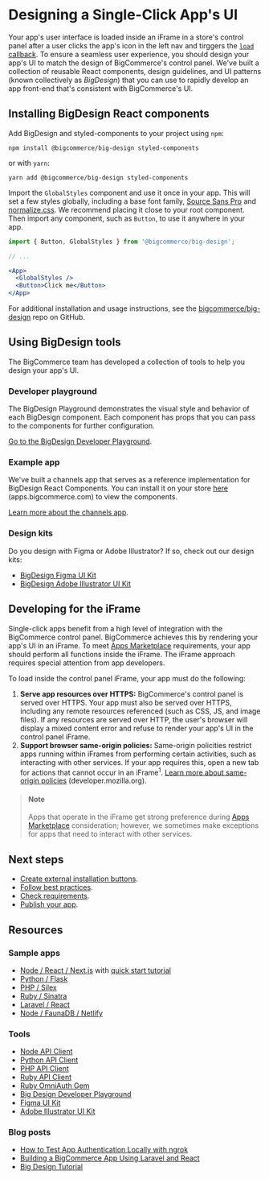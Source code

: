 # Designing a Single-Click App's UI



Your app's user interface is loaded inside an iFrame in a store's control panel after a user clicks the app's icon in the left nav and tirggers the [`load` callback](/api-docs/apps/guide/callbacks). To ensure a seamless user experience, you should design your app's UI to match the design of BigCommerce's control panel. We've built a collection of reusable React components, design guidelines, and UI patterns (known collectively as *BigDesign*) that you can use to rapidly develop an app front-end that's consistent with BigCommerce's UI.

## Installing BigDesign React components

Add BigDesign and styled-components to your project using `npm`:

```shell
npm install @bigcommerce/big-design styled-components
```

or with `yarn`:

```shell
yarn add @bigcommerce/big-design styled-components
```

Import the `GlobalStyles` component and use it once in your app. This will set a few styles globally, including a base font family, [Source Sans Pro](https://fonts.google.com/specimen/Source+Sans+Pro) and [normalize.css](https://github.com/necolas/normalize.css/). We recommend placing it close to your root component. Then import any component, such as `Button`, to use it anywhere in your app.

```jsx
import { Button, GlobalStyles } from '@bigcommerce/big-design';

// ...

<App>
  <GlobalStyles />
  <Button>Click me</Button>
</App>
```

For additional installation and usage instructions, see the [bigcommerce/big-design](https://github.com/bigcommerce/big-design) repo on GitHub.

## Using BigDesign tools

The BigCommerce team has developed a collection of tools to help you design your app's UI.

### Developer playground
The BigDesign Playground demonstrates the visual style and behavior of each BigDesign component. Each component has props that you can pass to the components for further configuration.

[Go to the BigDesign Developer Playground](https://developer.bigcommerce.com/big-design).

### Example app
We've built a channels app that serves as a reference implementation for BigDesign React Components. You can install it on your store [here](https://apps.bigcommerce.com/details/18212) (apps.bigcommerce.com) to view the components.

[Learn more about the channels app](https://github.com/bigcommerce/channels-app).

### Design kits

Do you design with Figma or Adobe Illustrator? If so, check out our design kits:
* [BigDesign Figma UI Kit](//figma.com/file/jTVuUkiZ1j3rux8WHG4IKK/BigDesign-UI-Kit?node-id=0%3A1/duplicate)
* [BigDesign Adobe Illustrator UI Kit](https://design.bigcommerce.com/bigdesign-ui-kit)

## Developing for the iFrame

Single-click apps benefit from a high level of integration with the BigCommerce control panel. BigCommerce achieves this by rendering your app's UI in an iFrame. To meet [Apps Marketplace](https://www.bigcommerce.com/apps/) requirements, your app should perform all functions inside the iFrame. The iFrame approach requires special attention from app developers.

To load inside the control panel iFrame, your app must do the following:
1. **Serve app resources over HTTPS:** BigCommerce's control panel is served over HTTPS. Your app must also be served over HTTPS, including any remote resources referenced (such as CSS, JS, and image files). If any resources are served over HTTP, the user's browser will display a mixed content error and refuse to render your app's UI in the control panel iFrame.
2. **Support browser same-origin policies:** Same-origin policities restrict apps running within iFrames from performing certain activities, such as interacting with other services. If your app requires this, open a new tab for actions that cannot occur in an iFrame<sup>1</sup>. [Learn more about same-origin policies](https://developer.mozilla.org/en-US/docs/Web/Security/Same-origin_policy) (developer.mozilla.org).

<!-- theme: info -->
> #### Note
> Apps that operate in the iFrame get strong preference during [Apps Marketplace](https://www.bigcommerce.com/apps/) consideration; however, we sometimes make exceptions for apps that need to interact with other services.




## Next steps
* [Create external installation buttons](/api-docs/apps/guide/buttons).
* [Follow best practices](/api-docs/apps/guide/best-practices).
* [Check requirements](/api-docs/apps/guide/requirements).
* [Publish your app](/api-docs/apps/guide/publish).

## Resources

### Sample apps
* [Node / React / Next.js](https://github.com/bigcommerce/sample-app-nodejs) with [quick start tutorial](https://developer.bigcommerce.com/api-docs/apps/quick-start)
* [Python / Flask](https://github.com/bigcommerce/hello-world-app-python-flask)
* [PHP / Silex](https://github.com/bigcommerce/hello-world-app-php-silex)
* [Ruby / Sinatra](https://github.com/bigcommerce/hello-world-app-ruby-sinatra)
* [Laravel / React](https://github.com/bigcommerce/laravel-react-sample-app)
* [Node / FaunaDB / Netlify](https://github.com/bigcommerce/channels-app/)

### Tools
* [Node API Client](https://github.com/bigcommerce/node-bigcommerce/)
* [Python API Client](https://github.com/bigcommerce/bigcommerce-api-python)
* [PHP API Client](https://github.com/bigcommerce/bigcommerce-api-php)
* [Ruby API Client](https://github.com/bigcommerce/bigcommerce-api-ruby)
* [Ruby OmniAuth Gem](https://github.com/bigcommerce/omniauth-bigcommerce)
* [Big Design Developer Playground](https://developer.bigcommerce.com/big-design)
* [Figma UI Kit](//figma.com/file/jTVuUkiZ1j3rux8WHG4IKK/BigDesign-UI-Kit?node-id=0%3A1/duplicate)
* [Adobe Illustrator UI Kit](https://design.bigcommerce.com/bigdesign-ui-kit)

### Blog posts
* [How to Test App Authentication Locally with ngrok](https://medium.com/bigcommerce-developer-blog/how-to-test-app-authentication-locally-with-ngrok-149150bfe4cf)
* [Building a BigCommerce App Using Laravel and React](https://medium.com/bigcommerce-developer-blog/building-a-bigcommerce-app-using-laravel-and-react-711ceceb5006)
* [Big Design Tutorial](https://medium.com/bigcommerce-developer-blog/bigdesign-build-native-looking-uis-with-the-bigcommerce-design-system-fb06a01a24f2)
